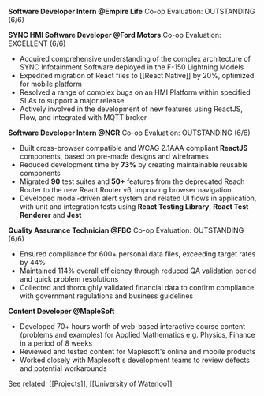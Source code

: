 **Software Developer Intern @Empire Life**
Co-op Evaluation: OUTSTANDING (6/6)

**SYNC HMI Software Developer @Ford Motors**
Co-op Evaluation: EXCELLENT (6/6)
- Acquired comprehensive understanding of the complex architecture of SYNC Infotainment Software deployed in the F-150 Lightning Models  
- Expedited migration of React files to [[React Native]] by 20%, optimized for mobile platform  
- Resolved a range of complex bugs on an HMI Platform within specified SLAs to support a major release  
- Actively involved in the development of new features using ReactJS, Flow, and integrated with MQTT broker

**Software Developer Intern @NCR**
Co-op Evaluation: OUTSTANDING (6/6)
- Built cross-browser compatible and WCAG 2.1AAA compliant **ReactJS** components, based on pre-made designs and wireframes  
- Reduced development time by **73%** by creating maintainable reusable components  
- Migrated **90** test suites and **50+** features from the deprecated Reach Router to the new React Router v6, improving browser navigation.  
- Developed modal-driven alert system and related UI flows in application, with unit and integration tests using **React Testing Library**, **React Test Renderer** and **Jest**

**Quality Assurance Technician @FBC**
Co-op Evaluation: OUTSTANDING (6/6)
- Ensured compliance for 600+ personal data files, exceeding target rates by 44%  
- Maintained 114% overall efficiency through reduced QA validation period and quick problem resolutions  
- Collected and thoroughly validated financial data to confirm compliance with government regulations and business guidelines

**Content Developer @MapleSoft**
- Developed 70+ hours worth of web-based interactive course content (problems and examples) for Applied Mathematics e.g. Physics, Finance in a period of 8 weeks  
- Reviewed and tested content for Maplesoft's online and mobile products  
- Worked closely with Maplesoft's development teams to review defects and potential workarounds

See related: [[Projects]], [[University of Waterloo]]